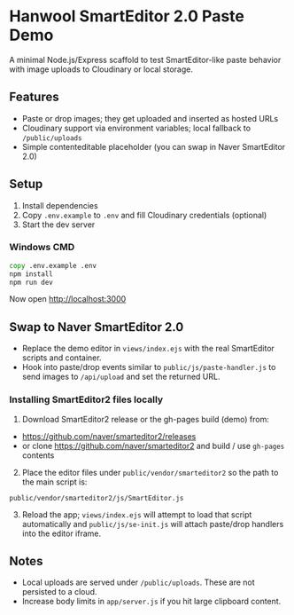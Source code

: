 # Hanwool SmartEditor 2.0 Paste Demo

A minimal Node.js/Express scaffold to test SmartEditor-like paste behavior with image uploads to Cloudinary or local storage.

## Features

- Paste or drop images; they get uploaded and inserted as hosted URLs
- Cloudinary support via environment variables; local fallback to `/public/uploads`
- Simple contenteditable placeholder (you can swap in Naver SmartEditor 2.0)

## Setup

1. Install dependencies
2. Copy `.env.example` to `.env` and fill Cloudinary credentials (optional)
3. Start the dev server

### Windows CMD

```cmd
copy .env.example .env
npm install
npm run dev
```

Now open <http://localhost:3000>

## Swap to Naver SmartEditor 2.0

- Replace the demo editor in `views/index.ejs` with the real SmartEditor scripts and container.
- Hook into paste/drop events similar to `public/js/paste-handler.js` to send images to `/api/upload` and set the returned URL.

### Installing SmartEditor2 files locally

1. Download SmartEditor2 release or the gh-pages build (demo) from:

- https://github.com/naver/smarteditor2/releases
- or clone https://github.com/naver/smarteditor2 and build / use `gh-pages` contents

2. Place the editor files under `public/vendor/smarteditor2` so the path to the main script is:

`public/vendor/smarteditor2/js/SmartEditor.js`

3. Reload the app; `views/index.ejs` will attempt to load that script automatically and `public/js/se-init.js` will attach paste/drop handlers into the editor iframe.

## Notes

- Local uploads are served under `/public/uploads`. These are not persisted to a cloud.
- Increase body limits in `app/server.js` if you hit large clipboard content.
